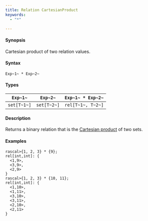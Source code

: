```yaml
---
title: Relation CartesianProduct
keywords:
  - "*"

---
```


#### Synopsis

Cartesian product of two relation values.

#### Syntax

`Exp~1~ * Exp~2~`

#### Types

|`Exp~1~`      | `Exp~2~`     | `Exp~1~ * Exp~2~`   |
| --- | --- | --- |
| `set[T~1~]`  | `set[T~2~]`  | `rel[T~1~, T~2~]`   |

#### Description

Returns a binary relation that is the [Cartesian product](http://en.wikipedia.org/wiki/Cartesian_product) of two sets.

#### Examples

```rascal-shell 
rascal>{1, 2, 3} * {9};
rel[int,int]: {
  <1,9>,
  <3,9>,
  <2,9>
}
rascal>{1, 2, 3} * {10, 11};
rel[int,int]: {
  <1,10>,
  <1,11>,
  <3,10>,
  <3,11>,
  <2,10>,
  <2,11>
}
```

